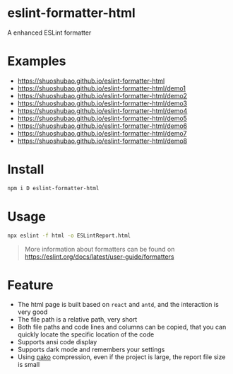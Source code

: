 # eslint-formatter-html

A enhanced ESLint formatter

# Examples

- https://shuoshubao.github.io/eslint-formatter-html
- https://shuoshubao.github.io/eslint-formatter-html/demo1
- https://shuoshubao.github.io/eslint-formatter-html/demo2
- https://shuoshubao.github.io/eslint-formatter-html/demo3
- https://shuoshubao.github.io/eslint-formatter-html/demo4
- https://shuoshubao.github.io/eslint-formatter-html/demo5
- https://shuoshubao.github.io/eslint-formatter-html/demo6
- https://shuoshubao.github.io/eslint-formatter-html/demo7
- https://shuoshubao.github.io/eslint-formatter-html/demo8

# Install

```sh
npm i D eslint-formatter-html
```

# Usage

```sh
npx eslint -f html -o ESLintReport.html
```

> More information about formatters can be found on https://eslint.org/docs/latest/user-guide/formatters

# Feature

- The html page is built based on `react` and `antd`, and the interaction is very good
- The file path is a relative path, very short
- Both file paths and code lines and columns can be copied, that you can quickly locate the specific location of the code
- Supports ansi code display
- Supports dark mode and remembers your settings
- Using [pako](https://www.npmjs.com/package/pako) compression, even if the project is large, the report file size is small
